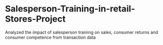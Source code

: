 # Salesperson-Training-in-retail-Stores-Project
Analyzed the impact of salesperson training on sales, consumer returns and consumer competence from transaction data
